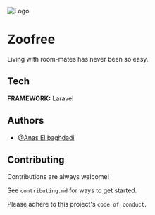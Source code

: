 
![Logo](https://raw.githubusercontent.com/ael-bagh/zoufree/main/Sans%20titre%201.png)

    
# Zoofree

Living with room-mates has never been so easy.


## Tech

**FRAMEWORK:** Laravel


  
## Authors

- [@Anas El baghdadi](https://www.github.com/ael-bagh)

  
## Contributing

Contributions are always welcome!

See `contributing.md` for ways to get started.

Please adhere to this project's `code of conduct`.
